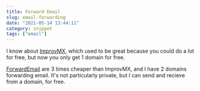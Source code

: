 ```yaml
---
title: Forward Email
slug: email-forwarding
date: "2021-05-14 13:44:11"
category: snippet
tags: ["email"]
---
```


I know about [ImprovMX](https://improvmx.com/), which used to be great because you could do a lot for
free, but now you only get 1 domain for free.

[ForwardEmail](https://forwardemail.net) are 3 times cheaper than ImprovMX, and
I have 2 domains forwarding email. It's not particularly private, but I can send
and recieve from a domain, for free.

